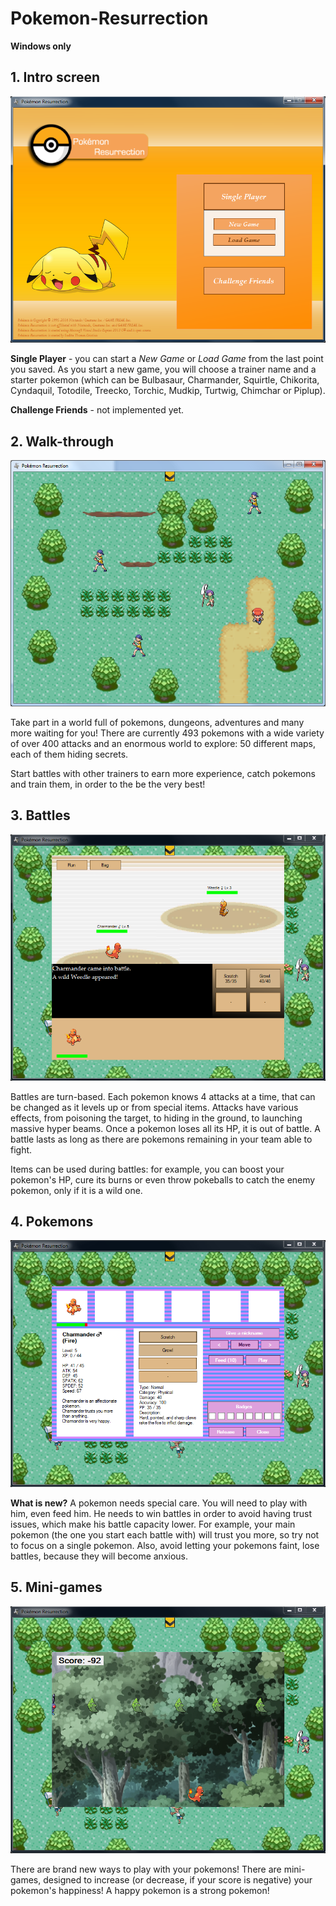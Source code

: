 # Pokemon-Resurrection
**Windows only**

## 1. Intro screen
![](/printscreens/ps1.png)

**Single Player** - you can start a *New Game* or *Load Game* from the last point you saved. As you start a new game, you will choose a trainer name and a starter pokemon (which can be Bulbasaur, Charmander, Squirtle, Chikorita, Cyndaquil, Totodile, Treecko, Torchic, Mudkip, Turtwig, Chimchar or Piplup).

**Challenge Friends** - not implemented yet.

## 2. Walk-through
![](/printscreens/ps2.png)

Take part in a world full of pokemons, dungeons, adventures and many more waiting for you! There are currently 493 pokemons with a wide variety of over 400 attacks and an enormous world to explore: 50 different maps, each of them hiding secrets.

Start battles with other trainers to earn more experience, catch pokemons and train them, in order to the be the very best!

## 3. Battles
![](/printscreens/ps3.png)

Battles are turn-based. Each pokemon knows 4 attacks at a time, that can be changed as it levels up or from special items. Attacks have various effects, from poisoning the target, to hiding in the ground, to launching massive hyper beams. Once a pokemon loses all its HP, it is out of battle. A battle lasts as long as there are pokemons remaining in your team able to fight.

Items can be used during battles: for example, you can boost your pokemon's HP, cure its burns or even throw pokeballs to catch the enemy pokemon, only if it is a wild one.

## 4. Pokemons
![](/printscreens/ps4.png)

**What is new?** A pokemon needs special care. You will need to play with him, even feed him. He needs to win battles in order to avoid having trust issues, which make his battle capacity lower. For example, your main pokemon (the one you start each battle with) will trust you more, so try not to focus on a single pokemon. Also, avoid letting your pokemons faint, lose battles, because they will become anxious.

## 5. Mini-games
![](/printscreens/ps5.png)

There are brand new ways to play with your pokemons! There are mini-games, designed to increase (or decrease, if your score is negative) your pokemon's happiness! A happy pokemon is a strong pokemon!
